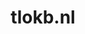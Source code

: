 ---
layout: post
title:  "tlokb.nl"
internal_url:  "/dutchgov/tlokb.nl.html"
categories: dutchgov
---